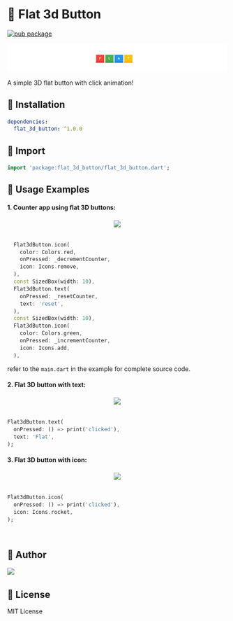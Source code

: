# 🔮 Flat 3d Button

[![pub package](https://img.shields.io/pub/v/flat_3d_button.svg)](https://pub.dartlang.org/packages/flat_3d_button)

<center>
  <img src="images/banner.png">
</center>

A simple 3D flat button with click animation!

## 🔩 Installation

```yaml
dependencies:
  flat_3d_button: ^1.0.0
```

## 🚚 Import

```dart
import 'package:flat_3d_button/flat_3d_button.dart';
```

## 🚀 Usage Examples

#### 1. Counter app using flat 3D buttons:

<center>
  <img src="images/flat_3d_button_counter.GIF" height="100" align="center">
</center>
<br>

```dart
  Flat3dButton.icon(
    color: Colors.red,
    onPressed: _decrementCounter,
    icon: Icons.remove,
  ),
  const SizedBox(width: 10),
  Flat3dButton.text(
    onPressed: _resetCounter,
    text: 'reset',
  ),
  const SizedBox(width: 10),
  Flat3dButton.icon(
    color: Colors.green,
    onPressed: _incrementCounter,
    icon: Icons.add,
  ),
```

refer to the `main.dart` in the example for complete source code.

#### 2. Flat 3D button with text:

<center>
  <img src="images/flat_3d_button_text.GIF" height="100" align="center">
</center>
<br>

```dart
Flat3dButton.text(
  onPressed: () => print('clicked'),
  text: 'Flat',
);
```

#### 3. Flat 3D button with icon:

<center>
  <img src="images/flat_3d_button_icon.GIF" height="100" align="center">
</center>
<br>

```dart
Flat3dButton.icon(
  onPressed: () => print('clicked'),
  icon: Icons.rocket,
);
```

<br>

## 🔧 Author

<a href="https://rijfas.me" target="_blank"><img src="https://avatars.githubusercontent.com/u/67458012?s=40&v=4"></a>
<br>

## 📃 License

MIT License
